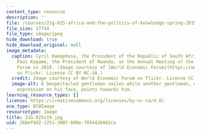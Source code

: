 ```yaml
---
content_type: resource
description: ''
file: /courses/21g-025-africa-and-the-politics-of-knowledge-spring-2019/26bef9d212513007880ef054426062ca_21G-025s19.jpg
file_size: 17734
file_type: image/jpeg
hide_download: true
hide_download_original: null
image_metadata:
  caption: Cyril Ramaphosa, the President of the Republic of South Africa, talks with
    Paul Kagame, the President of Rwanda, at the Annual Meeting of the World Economic
    Forum in 2019. (Image courtesy of [World Economic Forum](https://www.flickr.com/photos/worldeconomicforum/32984316628/in/photolist-SfHfbh-RFnqek-UNS4Vz-UJN2M9-2e3HqbZ-24Q3Vbx-2ekEQZQ-2ekEQU9-H6LdC4-QCPU8k-G9uW8P-QCPT2n-2e3T8gB-2e3T8wg-Tiy83G-2d1mxnz-TKhLxn-2ekSESS-Tiwafm-24Qc43D-2fn5XiN-Tiw9Pb-24Qc22p-TiwbKf-2ekP2aU-2frKexk-QPjdsU-UrXGCJ-RFUQBg-GDFBPW-GWAKbE-2frK8vF-qMCK1Q-Gaq1UN-2ekJnRd-2e4oHwc-2fnCkyC-UfUqgx-UdH6sz-UgjqVb-2fn61ho-2frKeKK-TiwbYm-UeUNvQ-UJNLPS-G9nyv5-TKHxhK-24QJbLc-2ekEPkN-Tiog27)
    on Flickr. License CC BY-NC-SA.)
  credit: Image courtesy of World Economic Forum on Flickr. License CC BY-NC-SA.
  image-alt: A bespectacled gentleman smiles while another gentleman, with a whimsical
    expression on his face, points towards him.
learning_resource_types: []
license: https://creativecommons.org/licenses/by-nc-sa/4.0/
ocw_type: OCWImage
resourcetype: Image
title: 21G-025s19.jpg
uid: 26bef9d2-1251-3007-880e-f054426062ca
---
```

